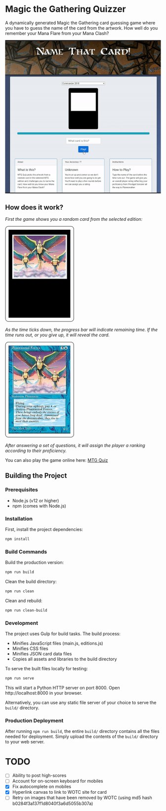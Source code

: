 # Magic the Gathering Quizzer
A dynamically generated Magic the Gathering card guessing game where you have to guess the name of the card from the artwork. How well do you remember your Mana Flare from your Mana Clash?




[![Demo](assets/demo.gif)](https://youtu.be/mYl4Ay8XPi8)


## How does it work?

*First the game shows you a random card from the selected edition:*

![Blank card](assets/guess.png)


*As the time ticks down, the progress bar will indicate remaining time. If the time runs out, or you give up, it will reveal the card.*

![Answered Card](assets/answer.png)

*After answering a set of questions, it will assign the player a ranking according to their proficiency.* 


You can also play the game online here:
[MTG Quiz](https://specularrealms.com/mtgquiz)

## Building the Project

### Prerequisites
- Node.js (v12 or higher)
- npm (comes with Node.js)

### Installation
First, install the project dependencies:

```bash
npm install
```

### Build Commands

Build the production version:
```bash
npm run build
```

Clean the build directory:
```bash
npm run clean
```

Clean and rebuild:
```bash
npm run clean-build
```

### Development

The project uses Gulp for build tasks. The build process:
- Minifies JavaScript files (main.js, editions.js)
- Minifies CSS files
- Minifies JSON card data files
- Copies all assets and libraries to the build directory

To serve the built files locally for testing:
```bash
npm run serve
```

This will start a Python HTTP server on port 8000. Open http://localhost:8000 in your browser.

Alternatively, you can use any static file server of your choice to serve the `build/` directory.

### Production Deployment

After running `npm run build`, the entire `build/` directory contains all the files needed for deployment. Simply upload the contents of the `build/` directory to your web server.

# TODO 

- [ ] Ability to post high-scores
- [ ] Account for on-screen keyboard for mobiles
- [X] Fix autocomplete on mobiles
- [X] Hyperlink canvas to link to WOTC site for card
- [ ] Retry on images that have been removed by WOTC (using md5 hash b0284f3a137f1d8040f3a6d5055b307a) 